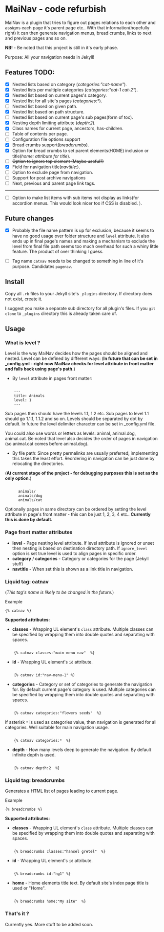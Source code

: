 # MaiNav - code refurbish

MaiNav is a plugin that tries to figure out pages relations to each other and assigns each page it's parent page etc.. With that information(hopefully right) it can then generate navigation menus, bread crumbs, links to next and previous pages ans so on. 

**NB!** - Be noted that this project is still in it's early phase.

Purpose: All your navigation needs in Jekyll!

## Features TODO:

 - [x] Nested lists based on category (_categories:"cat-name"_).
 - [x] Nested lists per multiple categories (_categories:"cat-1 cat-2"_).
 - [x] Nested list based on current pages's category.
 - [x] Nested list for all site's pages (_categories:*_).
 - [ ] Nested list based on given path.
 - [x] Nested list based on path structure.
 - [ ] Nested list based on current page's sub pages(form of toc).  
 - [x] Nesting depth limiting attribute (_depth:2_).
 - [x] Class names for current page, ancestors, has-children. 
 - [ ] Table of contents per page.
 - [ ] Configuration file options support 
 - [x] Bread crumbs support(_breadcrumbs_).
 - [x] Option for bread crumbs to set parent elements(HOME) inclusion or title(_home: attribute for title_).
 - [ ] ~~Option to ignore top element (Maybe useful?)~~
 - [x] Field for navigation title(_navtitle:_).
 - [ ] Option to exclude page from navigation.
 - [ ] Support for post archive navigations
 - [ ] Next, previous and parent page link tags. 
 
 ---

 - [ ] Option to make list items with sub items not display as links(for accordion menus. This would look nicer too if CSS is disabled. ).
 
## Future changes

 - [x] Probably the file name pattern is up for exclusion, because it seems to have no good usage over folder structure and `level` attribute. It also ends up in final page's names and making a mechanism to exclude the level from final file path seems too much overhead for such a whiny little feature. The product of over thinking I guess.

 - [ ] Tag name `catnav` needs to be changed to something in line of it's purpose. Candidates `pagenav`. 


## Install

Copy all `.rb` files to your Jekyll site's `_plugins` directory. If directory does not exist, create it. 

I suggest you make a separate sub directory for all plugin's files. If you `git clone` to `_plugins` directory this is already taken care of.   

## Usage

### What is level ?

Level is the way MaiNav decides how the pages should be aligned and nested. 
Level can be defined by different ways: 
(**In future that can be set in _config.yml - right now MaiNav checks for level attribute in front matter and falls back using page's path.**)
 
 - By `level` attribute in pages front matter:

```

    ---
    title: Animals
    level: 1
    ---

```
Sub pages then should have the levels 1.1, 1.2 etc. Sub pages to level 1.1 should go 1.1.1, 1.1.2 and so on. Levels should be separated by dot by default. In future the level delimiter character can be set in _config.yml file.

You could also use words or letters as levels: animal, animal.dog, animal.cat.
Be noted that level also decides the order of pages in navigation (so animal.cat comes before animal.dog).


 - By file path:
Since pretty permalinks are usually preferred, implementing this takes the least effort. 
Reordering in navigation can be just done by relocating the directories. 

(**At current stage of the project - for debugging purposes this is set as the only option.**)

```

      animals/  
      animals/dog
      animals/cat
```
Optionally pages in same directory can be ordered by setting the level attribute in page's front matter - this can be just 1, 2, 3, 4 etc..
**Currently this is done by default.**


### Page front matter attributes

 - **level** - Page nesting level attribute. If level attribute is ignored or unset then nesting is based on destination directory path. If `ignore_level` option is set true level is used to align pages in specific order. 
 - **category** / **categories** - Category or categories for the page (Jekyll stuff)
 - **navtitle** - When set this is shown as a link title in navigation.

### Liquid tag: catnav
(_This tag's name is likely to be changed in the future._)

Example

    {% catnav %}

**Supported attributes:**
 
 - **classes** - Wrapping UL element's `class` attribute. Multiple classes can be specified by wrapping them into double quotes and separating with spaces.

```        

    {% catnav classes:"main-menu nav"  %}
```

 - **id** - Wrapping UL element's `id` attribute.

```        

    {% catnav id:"nav-menu-1" %}
```

 - **categories** - Category or set of categories to generate the navigation for. By default current page's category is used. Multiple categories can be specified by wrapping them into double quotes and separating with spaces.

```        

    {% catnav categories:"flowers seeds"  %}
```

If asterisk `*` is used as categories value, then navigation is generated for all categories. Well suitable for main navigation usage.

```        

    {% catnav categories:*  %}
```



 - **depth** - How many levels deep to generate the navigation. By default infinite depth is used. 

```        

    {% catnav depth:2  %}
```


### Liquid tag: breadcrumbs

Generates a HTML list of pages leading to current page. 

Example

    {% breadcrumbs %}

**Supported attributes:**
 
 - **classes** - Wrapping UL element's `class` attribute. Multiple classes can be specified by wrapping them into double quotes and separating with spaces.

```        

    {% breadcrumbs classes:"hansel gretel"  %}
```

 - **id** - Wrapping UL element's `id` attribute.

```        

    {% breadcrumbs id:"hg1" %}
```

 - **home** - Home elements title text. By default site's index page title is used or "Home". 

```        

    {% breadcrumbs home:"My site"  %}
```


### That's it ?

Currently yes. More stuff to be added soon.